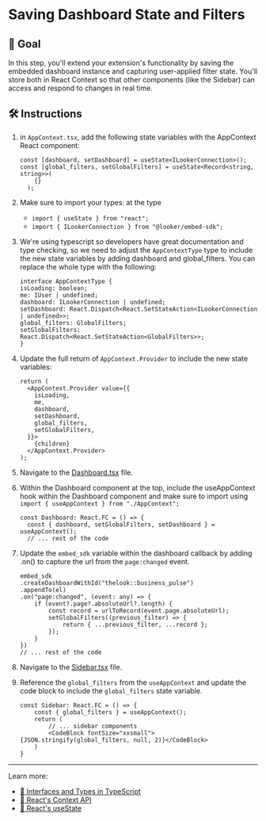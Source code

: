 # Saving Dashboard State and Filters

## 🎯 Goal

In this step, you'll extend your extension's functionality by saving the embedded dashboard instance and capturing user-applied filter state. You'll store both in React Context so that other components (like the Sidebar) can access and respond to changes in real time.

## 🛠️ Instructions

1. in `AppContext.tsx`, add the following state variables with the AppContext React component:
    ```tsx
    const [dashboard, setDashboard] = useState<ILookerConnection>();
    const [global_filters, setGlobalFilters] = useState<Record<string, string>>(
        {}
      );
    ```

2. Make sure to import your types: at the type 
    - `import { useState } from "react";`
    - `import { ILookerConnection } from "@looker/embed-sdk";`
3. We're using typescript so developers have great documentation and type checking, so we need to adjust the `AppContextType` type to include the new state variables by adding dashboard and global_filters. You can replace the whole type with the following:

    ```tsx
    interface AppContextType {
    isLoading: boolean;
    me: IUser | undefined;
    dashboard: ILookerConnection | undefined;
    setDashboard: React.Dispatch<React.SetStateAction<ILookerConnection | undefined>>;
    global_filters: GlobalFilters;
    setGlobalFilters: React.Dispatch<React.SetStateAction<GlobalFilters>>;
    }
    ```

1. Update the full return of `AppContext.Provider` to include the new state variables:
    ```tsx
    return (
      <AppContext.Provider value={{
        isLoading,
        me,
        dashboard,
        setDashboard,
        global_filters,
        setGlobalFilters,
      }}>
        {children}
      </AppContext.Provider>
    );
    ```
2. Navigate to the [Dashboard.tsx](../../../src/Dashboard.tsx) file.
3. Within the Dashboard component at the top, include the useAppContext hook within the Dashboard component and make sure to import using `import { useAppContext } from "./AppContext";`
    ```tsx
    const Dashboard: React.FC = () => {
      const { dashboard, setGlobalFilters, setDashboard } = useAppContext();
      // ... rest of the code
    ```

4. Update the `embed_sdk` variable within the dashboard callback by adding .on() to capture the url from the `page:changed` event.
    ```tsx
    embed_sdk
    .createDashboardWithId("thelook::business_pulse")
    .appendTo(el)
    .on("page:changed", (event: any) => {
        if (event?.page?.absoluteUrl?.length) {
            const record = urlToRecord(event.page.absoluteUrl);
            setGlobalFilters((previous_filter) => {
                return { ...previous_filter, ...record };
            });
        }
    })
    // ... rest of the code
    ```

5. Navigate to the [Sidebar.tsx](../../../src/Sidebar.tsx) file.
6.  Reference the `global_filters` from the `useAppContext` and update the code block to include the `global_filters` state variable.
    ```tsx
    const Sidebar: React.FC = () => {
        const { global_filters } = useAppContext();
        return (
            // ... sidebar components
            <CodeBlock fontSize="xxsmall">{JSON.stringify(global_filters, null, 2)}</CodeBlock>
        )
    }
    ```
---

Learn more:

- [📘 Interfaces and Types in TypeScript](./glossary.md#interfaces-and-types-in-typescript)
- [📘 React's Context API](./glossary.md#reacts-context-api)
- [📘 React's useState](./glossary.md#reacts-usestate)